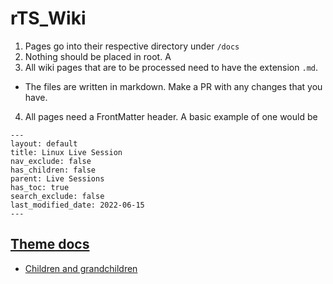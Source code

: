 # rTS_Wiki

1. Pages go into their respective directory under `/docs`
2. Nothing should be placed in root. A
3. All wiki pages that are to be processed need to have the extension `.md`. 
  * The files are written in markdown. Make a PR with any changes that you have.
4. All pages need a FrontMatter header. A basic example of one would be
  ```
  ---
  layout: default
  title: Linux Live Session
  nav_exclude: false
  has_children: false
  parent: Live Sessions
  has_toc: true
  search_exclude: false
  last_modified_date: 2022-06-15
  ---
  ```



## [Theme docs](https://just-the-docs.github.io/just-the-docs/docs/customization/)
* [Children and grandchildren](https://just-the-docs.github.io/just-the-docs/docs/navigation-structure/#pages-with-children)

